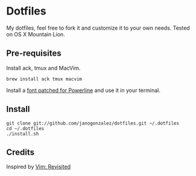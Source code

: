 # Dotfiles

My dotfiles, feel free to fork it and customize it to your own needs. Tested on
OS X Mountain Lion.

## Pre-requisites

Install ack, tmux and MacVim.

    brew install ack tmux macvim

Install a [font patched for Powerline](
https://github.com/Lokaltog/vim-powerline/wiki/Patched-fonts) and use it in
your terminal.

## Install

    git clone git://github.com/janogonzalez/dotfiles.git ~/.dotfiles
    cd ~/.dotfiles
    ./install.sh

## Credits

Inspired by [Vim: Revisited](http://mislav.uniqpath.com/2011/12/vim-revisited/)
